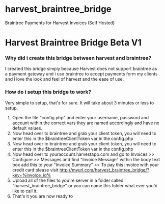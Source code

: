 # harvest_braintree_bridge
Braintree Payments for Harvest Invoices (Self Hosted)

# Harvest Braintree Bridge Beta V1

### Why did i create this bridge between harvest and braintree?

I created this bridge simply because Harvest does not support braintree as a payment gateway and i use braintree to accept payments form my clients and i love the look and feel of harvest and the ease of use.

### How do i setup this bridge to work?

Very simple to setup, that's for sure. It will take about 3 minutes or less to setup. 

1. Open the file "config.php" and enter your username, password and account within the correct vars they are named accordingly and have no default values. 
2. Now head over to braintree and grab your client token, you will need to enter this in the $braintreeClientToken var in the config.php
3. Now head over to braintree and grab your client token, you will need to enter this in the $braintreeClientToken var in the config.php
4. Now head over to youraccount.harvestapp.com and go to Invoices >> Configure >> Messages and find "Invoice Message" within the body text box add this to your "Invoice Summary" >> To pay this invoice with your credit card please visit http://myurl.com/harvest_braintree_bridge/?key=%invoice_id%
5. Upload all of the files to you're server in a folder called "harvest_braintree_bridge" or you can name this folder what ever you'd like to call it.
6. That's it you are now ready to 
